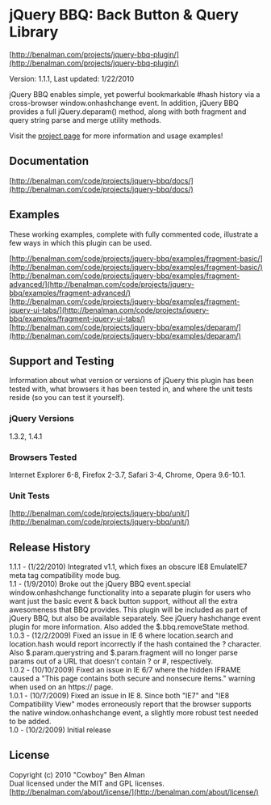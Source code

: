 # jQuery BBQ: Back Button & Query Library #
[http://benalman.com/projects/jquery-bbq-plugin/](http://benalman.com/projects/jquery-bbq-plugin/)

Version: 1.1.1, Last updated: 1/22/2010

jQuery BBQ enables simple, yet powerful bookmarkable #hash history via a cross-browser window.onhashchange event. In addition, jQuery BBQ provides a full jQuery.deparam() method, along with both fragment and query string parse and merge utility methods.

Visit the [project page](http://benalman.com/projects/jquery-bbq-plugin/) for more information and usage examples!


## Documentation ##
[http://benalman.com/code/projects/jquery-bbq/docs/](http://benalman.com/code/projects/jquery-bbq/docs/)


## Examples ##
These working examples, complete with fully commented code, illustrate a few
ways in which this plugin can be used.

[http://benalman.com/code/projects/jquery-bbq/examples/fragment-basic/](http://benalman.com/code/projects/jquery-bbq/examples/fragment-basic/)  
[http://benalman.com/code/projects/jquery-bbq/examples/fragment-advanced/](http://benalman.com/code/projects/jquery-bbq/examples/fragment-advanced/)  
[http://benalman.com/code/projects/jquery-bbq/examples/fragment-jquery-ui-tabs/](http://benalman.com/code/projects/jquery-bbq/examples/fragment-jquery-ui-tabs/)  
[http://benalman.com/code/projects/jquery-bbq/examples/deparam/](http://benalman.com/code/projects/jquery-bbq/examples/deparam/)

## Support and Testing ##
Information about what version or versions of jQuery this plugin has been
tested with, what browsers it has been tested in, and where the unit tests
reside (so you can test it yourself).

### jQuery Versions ###
1.3.2, 1.4.1

### Browsers Tested ###
Internet Explorer 6-8, Firefox 2-3.7, Safari 3-4, Chrome, Opera 9.6-10.1.

### Unit Tests ###
[http://benalman.com/code/projects/jquery-bbq/unit/](http://benalman.com/code/projects/jquery-bbq/unit/)


## Release History ##

1.1.1 - (1/22/2010) Integrated <jQuery hashchange event> v1.1, which fixes an obscure IE8 EmulateIE7 meta tag compatibility mode bug.  
1.1   - (1/9/2010) Broke out the jQuery BBQ event.special window.onhashchange functionality into a separate plugin for users who want just the basic event & back button support, without all the extra awesomeness that BBQ provides. This plugin will be included as part of jQuery BBQ, but also be available separately. See jQuery hashchange event plugin for more information. Also added the $.bbq.removeState method.  
1.0.3 - (12/2/2009) Fixed an issue in IE 6 where location.search and location.hash would report incorrectly if the hash contained the ? character. Also $.param.querystring and $.param.fragment will no longer parse params out of a URL that doesn't contain ? or #, respectively.  
1.0.2 - (10/10/2009) Fixed an issue in IE 6/7 where the hidden IFRAME caused a "This page contains both secure and nonsecure items." warning when used on an https:// page.  
1.0.1 - (10/7/2009) Fixed an issue in IE 8. Since both "IE7" and "IE8 Compatibility View" modes erroneously report that the browser supports the native window.onhashchange event, a slightly more robust test needed to be added.  
1.0   - (10/2/2009) Initial release


## License ##
Copyright (c) 2010 "Cowboy" Ben Alman  
Dual licensed under the MIT and GPL licenses.  
[http://benalman.com/about/license/](http://benalman.com/about/license/)
